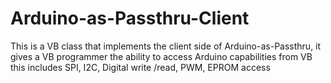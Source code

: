 # Arduino-as-Passthru-Client
This is a VB class that implements the client  side of Arduino-as-Passthru, it gives a VB programmer  the ability to access Arduino capabilities from VB this includes SPI, I2C, Digital write /read, PWM, EPROM access 
